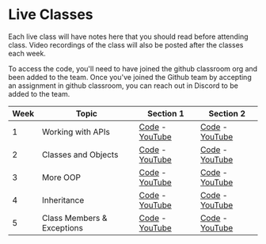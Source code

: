 # Live Classes

Each live class will have notes here that you should read before attending class.
Video recordings of the class will also be posted after the classes each week.

To access the code, you'll need to have joined the github classroom org and been
added to the team. Once you've joined the Github team by accepting an assignment
in github classroom, you can reach out in Discord to be added to the team.

| Week | Topic                      | Section 1                                   | Section 2                                   |
| ---- | -------------------------- | ------------------------------------------- | ------------------------------------------- |
| 1    | Working with APIs          | [Code][w1-s1-code] - [YouTube][w1-s1-video] | [Code][w1-s2-code] - [YouTube][w1-s2-video] |
| 2    | Classes and Objects        | [Code][w2-s1-code] - [YouTube][w2-s1-video] | [Code][w2-s2-code] - [YouTube][w2-s2-video] |
| 3    | More OOP                   | [Code][w3-s1-code] - [YouTube][w3-s1-video] | [Code][w3-s2-code] - [YouTube][w3-s2-video] |
| 4    | Inheritance                | [Code][w4-s1-code] - [YouTube][w4-s1-video] | [Code][w4-s2-code] - [YouTube][w4-s2-video] |
| 5    | Class Members & Exceptions | [Code][w5-s1-code] - [YouTube][w5-s1-video] | [Code][w5-s2-code] - [YouTube][w5-s2-video] |

[w1-s1-code]: https://replit.com/@section1-wed/Class1-APIs-Class-Solution#main.py
[w1-s2-code]: https://replit.com/@section2-thur/Class1-APIs-Solution#main.py
[w1-s1-video]: https://youtu.be/fkEGTRGEgBI
[w1-s2-video]: https://youtu.be/PTNfKQePNtk
[w2-s1-code]: https://replit.com/@section1-wed/class2-classes-objects-solution#main.py
[w2-s2-code]: https://replit.com/@section2-thur/class2-classes-objects-solution#main.py
[w2-s1-video]: https://youtu.be/9dzQnEWe4tQ
[w2-s2-video]: https://youtu.be/jGr4h_r-rpU
[w3-s1-code]: https://replit.com/@section1-wed/class3-tabletennis-solution#main.py
[w3-s2-code]: https://replit.com/@section2-thur/class3-tabletennis-solution#main.py
[w3-s1-video]: https://youtu.be/Du-d9e3SKvg
[w3-s2-video]: https://youtu.be/Du-d9e3SKvg
[w4-s1-code]: https://replit.com/@section1-wed/class4-inheritance-solution#volleyball.py
[w4-s2-code]: https://replit.com/@section2-thur/class4-inheritance-solution#volleyball.py
[w4-s1-video]: https://youtu.be/sBZILWWMX94
[w4-s2-video]: https://youtu.be/sBZILWWMX94
[w5-s1-code]: https://replit.com/@section1-wed/class5-classmembers-solution
[w5-s2-code]: https://replit.com/@section2-thur/class5-classmembers-exceptions-solution
[w5-s1-video]: https://youtu.be/QB6jcSLUAFY
[w5-s2-video]: https://youtu.be/2thcl_Mh1PA

